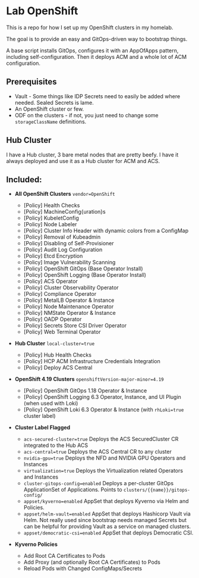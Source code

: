 # Lab OpenShift

This is a repo for how I set up my OpenShift clusters in my homelab.

The goal is to provide an easy and GitOps-driven way to bootstrap things.

A base script installs GitOps, configures it with an AppOfApps pattern, including self-configuration.  Then it deploys ACM and a whole lot of ACM configuration.

## Prerequisites

- Vault - Some things like IDP Secrets need to easily be added where needed.  Sealed Secrets is lame.
- An OpenShift cluster or few.
- ODF on the clusters - if not, you just need to change some `storageClassName` definitions.

## Hub Cluster

I have a Hub cluster, 3 bare metal nodes that are pretty beefy.  I have it always deployed and use it as a Hub cluster for ACM and ACS.

## Included:

- **All OpenShift Clusters** `vendor=OpenShift`
  - [Policy] Health Checks
  - [Policy] MachineConfig{uration}s
  - [Policy] KubeletConfig
  - [Policy] Node Labeler
  - [Policy] Cluster Info Header with dynamic colors from a ConfigMap
  - [Policy] Removal of Kubeadmin
  - [Policy] Disabling of Self-Provisioner
  - [Policy] Audit Log Configuration
  - [Policy] Etcd Encryption
  - [Policy] Image Vulnerability Scanning
  - [Policy] OpenShift GitOps (Base Operator Install)
  - [Policy] OpenShift Logging (Base Operator Install)
  - [Policy] ACS Operator
  - [Policy] Cluster Observability Operator
  - [Policy] Compliance Operator
  - [Policy] MetalLB Operator & Instance
  - [Policy] Node Maintenance Operator
  - [Policy] NMState Operator & Instance
  - [Policy] OADP Operator
  - [Policy] Secrets Store CSI Driver Operator
  - [Policy] Web Terminal Operator

- **Hub Cluster** `local-cluster=true`
  - [Policy] Hub Health Checks
  - [Policy] HCP ACM Infrastructure Credentials Integration
  - [Policy] Deploy ACS Central

- **OpenShift 4.19 Clusters** `openshiftVersion-major-minor=4.19`
  - [Policy] OpenShift GitOps 1.18 Operator & Instance
  - [Policy] OpenShift Logging 6.3 Operator, Instance, and UI Plugin (when used with Loki)
  - [Policy] OpenShift Loki 6.3 Operator & Instance (with `rhLoki=true` cluster label)

- **Cluster Label Flagged**
  - `acs-secured-cluster=true` Deploys the ACS SecuredCluster CR integrated to the Hub ACS
  - `acs-central=true` Deploys the ACS Central CR to any cluster
  - `nvidia-gpu=true` Deploys the NFD and NVIDIA GPU Operators and Instances
  - `virtualization=true` Deploys the Virtualization related Operators and Instances
  - `cluster-gitops-config=enabled` Deploys a per-cluster GitOps ApplicationSet of Applications.  Points to `clusters/{{name}}/gitops-config/`
  - `appset/kyverno=enabled` AppSet that deploys Kyverno via Helm and Policies.
  - `appset/helm-vault=enabled` AppSet that deploys Hashicorp Vault via Helm.  Not really used since bootstrap needs managed Secrets but can be helpful for providing Vault as a service on managed clusters.
  - `appset/democratic-csi=enabled` AppSet that deploys Democratic CSI.

- **Kyverno Policies**
  - Add Root CA Certificates to Pods
  - Add Proxy (and optionally Root CA Certificates) to Pods
  - Reload Pods with Changed ConfigMaps/Secrets